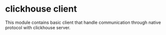# clickhouse client

This module contains basic client that handle communication through native protocol with clickhouse server.
